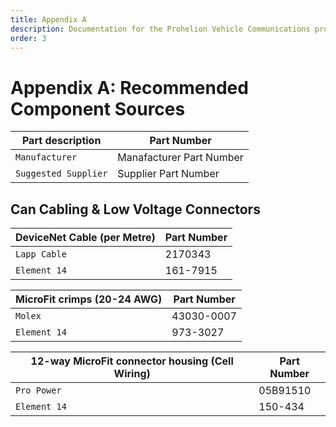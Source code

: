 ```yaml
---
title: Appendix A
description: Documentation for the Prohelion Vehicle Communications protocol
order: 3
---
```


# Appendix A: Recommended Component Sources

| Part description     | Part Number                    |  
|----------------------|--------------------------------|
| `Manufacturer`       | Manafacturer Part Number       |
| `Suggested Supplier` | Supplier Part Number           |

## Can Cabling & Low Voltage Connectors

| DeviceNet Cable (per Metre) | Part Number |      
|-----------------------------|-------------|
| `Lapp Cable`                | 2170343     |
| `Element 14`                | 161-7915    |

| MicroFit crimps (20-24 AWG) | Part Number |       
|-----------------------------|-------------|
| `Molex`                     | 43030-0007  |
| `Element 14`                | 973-3027    |

| 12-way MicroFit connector housing (Cell Wiring) | Part Number |        
|-------------------------------------------------|-------------|
| `Pro Power`                                     | 05B91510    |
| `Element 14`                                    | 150-434     |

